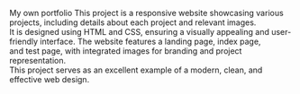 My own portfolio
This project is a responsive website showcasing various projects, including details about each project and relevant images.<br>
It is designed using HTML and CSS, ensuring a visually appealing and user-friendly interface. The website features a landing page, index page, <br>
and test page, with integrated images for branding and project representation.<br>
This project serves as an excellent example of a modern, clean, and effective web design.
